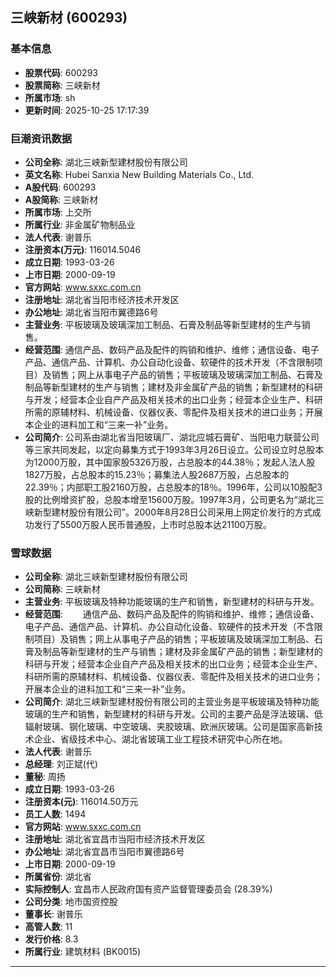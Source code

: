 ## 三峡新材 (600293)

### 基本信息

- **股票代码**: 600293
- **股票简称**: 三峡新材
- **所属市场**: sh
- **更新时间**: 2025-10-25 17:17:39

### 巨潮资讯数据

- **公司全称**: 湖北三峡新型建材股份有限公司
- **英文名称**: Hubei Sanxia New Building Materials Co., Ltd.
- **A股代码**: 600293
- **A股简称**: 三峡新材
- **所属市场**: 上交所
- **所属行业**: 非金属矿物制品业
- **法人代表**: 谢普乐
- **注册资本(万元)**: 116014.5046
- **成立日期**: 1993-03-26
- **上市日期**: 2000-09-19
- **官方网站**: www.sxxc.com.cn
- **注册地址**: 湖北省当阳市经济技术开发区
- **办公地址**: 湖北省当阳市翼德路6号
- **主营业务**: 平板玻璃及玻璃深加工制品、石膏及制品等新型建材的生产与销售。
- **经营范围**: 通信产品、数码产品及配件的购销和维护、维修；通信设备、电子产品、通信产品、计算机、办公自动化设备、软硬件的技术开发（不含限制项目）及销售；网上从事电子产品的销售；平板玻璃及玻璃深加工制品、石膏及制品等新型建材的生产与销售；建材及非金属矿产品的销售；新型建材的科研与开发；经营本企业自产产品及相关技术的出口业务；经营本企业生产、科研所需的原辅材料、机械设备、仪器仪表、零配件及相关技术的进口业务；开展本企业的进料加工和“三来一补”业务。
- **公司简介**: 公司系由湖北省当阳玻璃厂、湖北应城石膏矿、当阳电力联营公司等三家共同发起，以定向募集方式于1993年3月26日设立。公司设立时总股本为12000万股，其中国家股5326万股，占总股本的44.38％；发起人法人股1827万股，占总股本的15.23％；募集法人股2687万股，占总股本的22.39％；内部职工股2160万股，占总股本的18％。1996年，公司以10股配3股的比例增资扩股，总股本增至15600万股。1997年3月，公司更名为“湖北三峡新型建材股份有限公司”。2000年8月28日公司采用上网定价发行的方式成功发行了5500万股人民币普通股，上市时总股本达21100万股。

### 雪球数据

- **公司全称**: 湖北三峡新型建材股份有限公司
- **公司简称**: 三峡新材
- **主营业务**: 平板玻璃及特种功能玻璃的生产和销售，新型建材的科研与开发。
- **经营范围**: 　　通信产品、数码产品及配件的购销和维护、维修；通信设备、电子产品、通信产品、计算机、办公自动化设备、软硬件的技术开发（不含限制项目）及销售；网上从事电子产品的销售；平板玻璃及玻璃深加工制品、石膏及制品等新型建材的生产与销售；建材及非金属矿产品的销售；新型建材的科研与开发；经营本企业自产产品及相关技术的出口业务；经营本企业生产、科研所需的原辅材料、机械设备、仪器仪表、零配件及相关技术的进口业务；开展本企业的进料加工和“三来一补”业务。
- **公司简介**: 湖北三峡新型建材股份有限公司的主营业务是平板玻璃及特种功能玻璃的生产和销售，新型建材的科研与开发。公司的主要产品是浮法玻璃、低辐射玻璃、钢化玻璃、中空玻璃、夹胶玻璃、欧洲灰玻璃。公司是国家高新技术企业、省级技术中心、湖北省玻璃工业工程技术研究中心所在地。
- **法人代表**: 谢普乐
- **总经理**: 刘正斌(代)
- **董秘**: 周扬
- **成立日期**: 1993-03-26
- **注册资本(元)**: 116014.50万元
- **员工人数**: 1494
- **官方网站**: www.sxxc.com.cn
- **注册地址**: 湖北省宜昌市当阳市经济技术开发区
- **办公地址**: 湖北省宜昌市当阳市翼德路6号
- **上市日期**: 2000-09-19
- **所属省份**: 湖北省
- **实际控制人**: 宜昌市人民政府国有资产监督管理委员会 (28.39%)
- **公司分类**: 地市国资控股
- **董事长**: 谢普乐
- **高管人数**: 11
- **发行价格**: 8.3
- **所属行业**: 建筑材料 (BK0015)

---